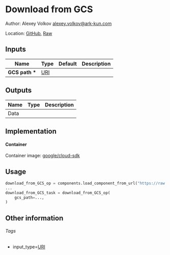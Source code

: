 <!-- BEGIN_GENERATED_CONTENT -->
# Download from GCS

Author: Alexey Volkov <alexey.volkov@ark-kun.com>

Location: [GitHub](https://github.com/Ark-kun/pipeline_components/blob/master/components/google-cloud/storage/download_blob/component.yaml), [Raw](https://raw.githubusercontent.com/Ark-kun/pipeline_components/master/components/google-cloud/storage/download_blob/component.yaml)

## Inputs

|Name|Type|Default|Description|
|-|-|-|-|
|**GCS path** **\***|[URI]|||

## Outputs

|Name|Type|Description|
|-|-|-|
|Data|||

## Implementation

#### Container

Container image: [google/cloud-sdk](https://hub.docker.com/r/)

## Usage

```python
download_from_GCS_op = components.load_component_from_url("https://raw.githubusercontent.com/Ark-kun/pipeline_components/master/components/google-cloud/storage/download_blob/component.yaml")
...
download_from_GCS_task = download_from_GCS_op(
    gcs_path=...,
)
```

## Other information

###### Tags

* input_type=[URI]

[URI]: https://github.com/Ark-kun/pipeline_components/tree/master/types/URI
<!-- END_GENERATED_CONTENT -->
